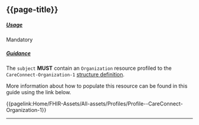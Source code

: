 ## {{page-title}}

<h5><ins>Usage</ins></h5>

<span class="mro-circle mandatory" title="Mandatory"></span> Mandatory


<h5><ins>Guidance</ins></h5>

The `subject` **MUST** contain an `Organization` resource profiled to the `CareConnect-Organization-1` [structure definition](https://fhir.hl7.org.uk/STU3/StructureDefinition/CareConnect-Organization-1).

More information about how to populate this resource can be found in this guide using the link below.

{{pagelink:Home/FHIR-Assets/All-assets/Profiles/Profile--CareConnect-Organization-1}}


---